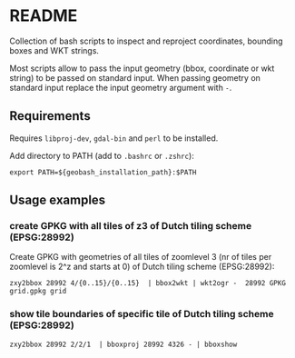 # README

Collection of bash scripts to inspect and reproject coordinates, bounding boxes and WKT strings.

Most scripts allow to pass the input geometry (bbox, coordinate or wkt string) to be passed on standard input. When passing geometry on standard input replace the input geometry argument with `-`.

## Requirements

Requires `libproj-dev`, `gdal-bin`  and `perl` to be installed. 

Add directory to PATH (add to `.bashrc` or `.zshrc`):

```
export PATH=${geobash_installation_path}:$PATH
```

## Usage examples

### create GPKG with all tiles of z3 of Dutch tiling scheme (EPSG:28992)

Create GPKG with geometries of all tiles of zoomlevel 3 (nr of tiles per zoomlevel is 2^z and starts at 0) of Dutch tiling scheme (EPSG:28992):

```
zxy2bbox 28992 4/{0..15}/{0..15}  | bbox2wkt | wkt2ogr -  28992 GPKG grid.gpkg grid
```

### show tile boundaries of specific tile of Dutch tiling scheme (EPSG:28992)

```
zxy2bbox 28992 2/2/1  | bboxproj 28992 4326 - | bboxshow
```
